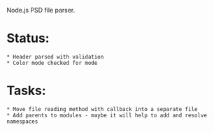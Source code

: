 Node.js PSD file parser.

# Status:
	* Header parsed with validation
	* Color mode checked for mode

# Tasks:
	* Move file reading method with callback into a separate file
	* Add parents to modules - maybe it will help to add and resolve namespaces
